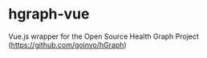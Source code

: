 # hgraph-vue
Vue.js wrapper for the Open Source Health Graph Project (https://github.com/goinvo/hGraph)
